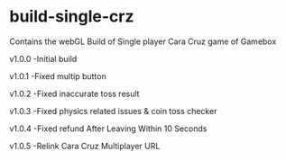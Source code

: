 # build-single-crz
Contains the webGL Build of Single player Cara Cruz game of Gamebox

v1.0.0
-Initial build

v1.0.1
-Fixed multip button

v1.0.2
-Fixed inaccurate toss result 

v1.0.3
-Fixed physics related issues & coin toss checker

v1.0.4
-Fixed refund After Leaving Within 10 Seconds

v1.0.5
-Relink Cara Cruz Multiplayer URL